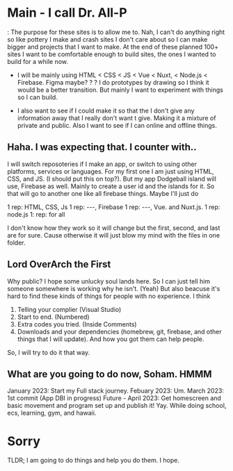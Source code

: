 # Main - I call Dr. All-P
: The purpose for these sites is to allow me to. Nah, I can't do anything right so like pottery I make and crash sites I don't care about so I can make 
bigger and projects that I want to make. At the end of these planned 100+ sites I want to be comfortable enough to build sites, the ones I 
wanted to build for a while now.

- I will be mainly using HTML < CSS < JS < Vue < Nuxt, < Node.js < Firebase. Figma maybe? ? ? I do prototypes by 
drawing so I think it would be a better transition. But mainly I want to experiment with things so I can build. 

- I also want to see if I could make it so that the I don't give any information away that I really  don't want t give. Making it a mixture of 
private and public. Also I want to see if I can online and offline things. 

## Haha. I was expecting that. I counter with..

I will switch reposoteries if I make an app, or switch to using other platforms, services or languages. For my first one I am just using HTML, CSS,
and JS. (I should put this on top?). But my app Dodgeball island will use, Firebase as well. Mainly to create a user id and the islands for it. So 
that will go to another one like all firebase things. Maybe I'll just do

1 rep: HTML, CSS, Js
1 rep:  ---, Firebase 
1 rep: ---, Vue. and Nuxt.js.
1 rep: node.js
1: rep: for all

I don't know how they work so it will change but the first, second, and last are for sure. Cause otherwise it will just blow my mind with the files
in one folder. 

## Lord OverArch the First

Why public? I hope some unlucky soul lands here. So I can just tell him someone somewhere is working why he isn't. (Yeah) But also beacuse it's hard
to find these kinds of things for people with no experience. I think 
1. Telling your complier (Visual Studio)
2. Start to end. (Numbered)
3. Extra codes you tried. (Inside Comments)
4. Downloads and your dependencies (homebrew, git, firebase, and other things that I will update). And how you got them can help people.

So, I will try to do it that way. 

## What are you going to do now, Soham. HMMM

January 2023: Start my Full stack journey. 
Febuary 2023: Um. 
March 2023: 1st commit (App DBI in progress)
Future - April 2023: Get homescreen and basic movement and program set up and publish it! Yay. While doing school, ecs, learning, gym, and hawaii.


# Sorry

TLDR;
I am going to do things and help you do them. I hope. 
